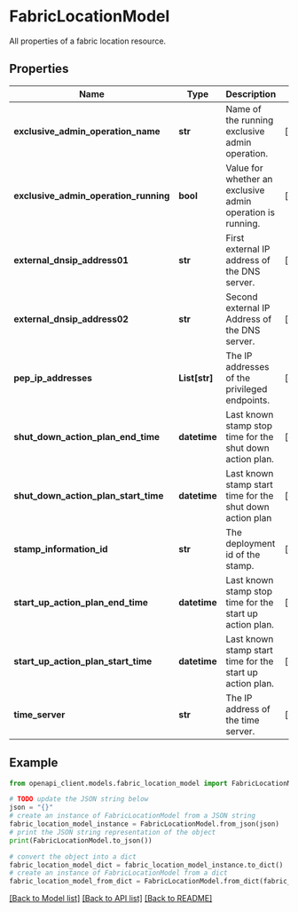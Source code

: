 # FabricLocationModel

All properties of a fabric location resource.

## Properties

Name | Type | Description | Notes
------------ | ------------- | ------------- | -------------
**exclusive_admin_operation_name** | **str** | Name of the running exclusive admin operation. | [optional] 
**exclusive_admin_operation_running** | **bool** | Value for whether an exclusive admin operation is running. | [optional] 
**external_dnsip_address01** | **str** | First external IP address of the DNS server. | [optional] 
**external_dnsip_address02** | **str** | Second external IP Address of the DNS server. | [optional] 
**pep_ip_addresses** | **List[str]** | The IP addresses of the privileged endpoints. | [optional] 
**shut_down_action_plan_end_time** | **datetime** | Last known stamp stop time for the shut down action plan. | [optional] 
**shut_down_action_plan_start_time** | **datetime** | Last known stamp start time for the shut down action plan | [optional] 
**stamp_information_id** | **str** | The deployment id of the stamp. | [optional] 
**start_up_action_plan_end_time** | **datetime** | Last known stamp stop time for the start up action plan. | [optional] 
**start_up_action_plan_start_time** | **datetime** | Last known stamp start time for the start up action plan. | [optional] 
**time_server** | **str** | The IP address of the time server. | [optional] 

## Example

```python
from openapi_client.models.fabric_location_model import FabricLocationModel

# TODO update the JSON string below
json = "{}"
# create an instance of FabricLocationModel from a JSON string
fabric_location_model_instance = FabricLocationModel.from_json(json)
# print the JSON string representation of the object
print(FabricLocationModel.to_json())

# convert the object into a dict
fabric_location_model_dict = fabric_location_model_instance.to_dict()
# create an instance of FabricLocationModel from a dict
fabric_location_model_from_dict = FabricLocationModel.from_dict(fabric_location_model_dict)
```
[[Back to Model list]](../README.md#documentation-for-models) [[Back to API list]](../README.md#documentation-for-api-endpoints) [[Back to README]](../README.md)


